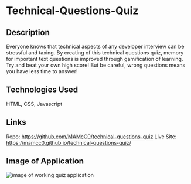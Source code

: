 # Technical-Questions-Quiz

## Description
Everyone knows that technical aspects of any developer interview can be stressful and taxing. By creating of this technical questions quiz, memory for important text questions is improved through gamification of learning. Try and beat your own high score! But be careful, wrong questions means you have less time to answer!

## Technologies Used
HTML, CSS, Javascript

## Links
Repo: https://github.com/MAMcC0/technical-questions-quiz
Live Site: https://mamcc0.github.io/technical-questions-quiz/

## Image of Application
![image of working quiz application](https://user-images.githubusercontent.com/86750930/172037801-23c7d57e-eafb-4d3f-a488-691bb725739a.png)
